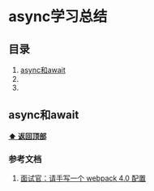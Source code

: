 # async学习总结

## 目录
  1. [async和await](#async和await)
  2.
  3.

## async和await

**[⬆ 返回顶部](#async学习总结)**

### 参考文档
1. [面试官：请手写一个 webpack 4.0 配置](https://zhuanlan.zhihu.com/p/40461870)